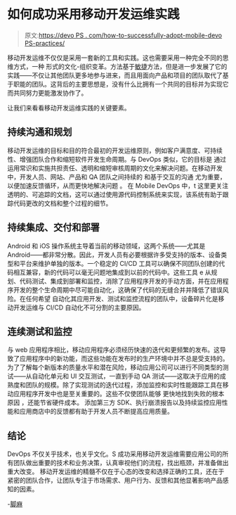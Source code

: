 # 如何成功采用移动开发运维实践

> 原文:[https://devo PS . com/how-to-successfully-adopt-mobile-devo PS-practices/](https://devops.com/how-to-successfully-adopt-mobile-devops-practices/)

移动开发运维不仅仅是采用一套新的工具和实践。这也需要采用一种完全不同的思维方式，一种 形式的文化-组织变革。方法基于[敏捷](https://devops.com/how-to-combine-devops-and-agile/)方法，但是进一步发展了它的实践——不仅让其他团队更多地参与进来，而且用面向产品和项目的团队取代了基于职能的团队。这背后的主要思想是，没有什么比拥有一个共同的目标并为实现它而共同努力更能激发协作了。

让我们来看看移动开发运维实践的关键要素。

## **持续沟通和规划**

移动开发运维的目标和目的符合最初的开发运维原则，例如客户满意度、可持续性、增强团队合作和缩短软件开发生命周期。与 DevOps 类似，它的目标是 通过运用常识和实施共担责任、透明和缩短审核周期的文化来解决问题。在移动开发中，开发人员、网站、产品和 QA 团队之间持续的 和基于交互的沟通 尤为重要，以便加速反馈循环，从而更快地解决问题 。 在 Mobile DevOps 中，t 这里更关注透明的、可追踪的文档，这可以通过使用源代码控制系统来实现，该系统有助于跟踪代码更改的文档和整个过程的细节。

## **持续集成、交付和部署**

Android 和 iOS 操作系统主导着当前的移动领域，这两个系统——尤其是 Android——都非常分散。因此，开发人员有必要根据许多受支持的版本、设备类型和平台来维护单独的版本。一个稳定的 CI/CD 工具可以确保不同团队创建的代码相互兼容，新的代码可以毫无问题地集成到以前的代码中。这些工具 e 从规划、代码测试、集成到部署和监控，消除了应用程序开发的手动方面，并在应用程序开发的整个生命周期中尽可能自动化，这确保了代码的无缝合并并降低了错误风险。在任何希望 自动化其应用开发、测试和监控流程的团队中，设备碎片化是移动开发运维与 CI/CD 自动化不可分割的主要原因。

## **连续测试和监控**

与 web 应用程序相比，移动应用程序必须经历快速的迭代和更频繁的发布。这导致了应用程序中的新功能，而这些功能在发布时的生产环境中并不总是受支持的。 为了了解每个新版本的质量水平和潜在风险，移动应用公司可以进行不同类型的测试——从自动化单元和 UI 交互测试，一直到手动 QA 测试——这取决于应用的成熟度和团队的规模。除了实现测试的迭代过程，添加监控和实时性能跟踪工具在移动应用程序开发中也是至关重要的。这些不仅使团队能够 更快地找到失败的根本原因 ，还能节省硬件成本。 添加第三方 SDK、执行崩溃报告以及持续监控应用性能和应用商店中的反馈都有助于开发人员不断提高应用质量。

## **结论**

DevOps 不仅关乎技术，也关乎文化。S 成功采用移动开发运维需要应用公司的所有团队做出重要的技术和业务决策，认真审视他们的流程，找出瓶颈，并准备做出重大改变。 移动开发运维的精髓不仅在于心态的改变和选择正确的工具，还在于紧密的团队合作，让团队专注于市场需求、用户行为、反馈和其他显著影响产品感知的因素。

-[脚麻](https://devops.com/author/nora-bezi/)